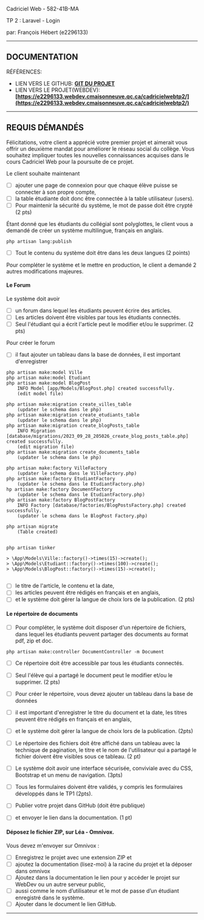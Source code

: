 Cadriciel Web  - 582-41B-MA  

TP 2 : Laravel - Login


par:  François Hébert (e2296133) 


---
## DOCUMENTATION

RÉFÉRENCES:

- LIEN VERS LE GITHUB: **[GIT DU PROJET](https://github.com/fhmaisonneuve/s4CadricielWeb_TP2_Laravel)**
- LIEN VERS LE PROJET(WEBDEV): **[https://e2296133.webdev.cmaisonneuve.qc.ca/cadricielwebtp2/](https://e2296133.webdev.cmaisonneuve.qc.ca/cadricielwebtp2/)** 


 ---  

## REQUIS DÉMANDÉS


Félicitations, votre client a apprécié votre premier projet et aimerait vous offrir un deuxième mandat pour améliorer le réseau social du collège. Vous souhaitez impliquer toutes les nouvelles connaissances acquises dans le cours Cadriciel Web pour la poursuite de ce projet.

Le client souhaite maintenant 
-   [ ] ajouter une page de connexion pour que chaque élève puisse se connecter à son propre compte, 
-   [ ] la table étudiante doit donc être connectée à la table utilisateur (users). 
-   [ ] Pour maintenir la sécurité du système, le mot de passe doit être crypté (2 pts)
  
Étant donné que les étudiants du collégial sont polyglottes, le client vous a demandé de créer un système multilingue, français en anglais. 
```
php artisan lang:publish
```
-   [ ] Tout le contenu du système doit être dans les deux langues (2 points)

Pour compléter le système et le mettre en production, le client a demandé 2 autres modifications majeures.

#### Le Forum
Le système doit avoir 
-   [ ] un forum dans lequel les étudiants peuvent écrire des articles. 
-   [ ] Les articles doivent être visibles par tous les étudiants connectés. 
-   [ ] Seul l'étudiant qui a écrit l'article peut le modifier et/ou le supprimer. (2 pts)

Pour créer le forum 
-   [ ] il faut ajouter un tableau dans la base de données, il est important d'enregistrer 
```
php artisan make:model Ville
php artisan make:model Etudiant
php artisan make:model BlogPost
    INFO Model [app/Models/BlogPost.php] created successfully.
    (edit model file)

php artisan make:migration create_villes_table
    (updater le schema dans le php)
php artisan make:migration create_etudiants_table
    (updater le schema dans le php)
php artisan make:migration create_blogPosts_table
    INFO Migration [database/migrations/2023_09_28_205026_create_blog_posts_table.php] created successfully.
    (edit migration file)
php artisan make:migration create_documents_table
    (updater le schema dans le php)

php artisan make:factory VilleFactory
    (updater le schema dans le VilleFactory.php)
php artisan make:factory EtudiantFactory
    (updater le schema dans le EtudiantFactory.php)
hp artisan make:factory DocumentFactory
    (updater le schema dans le EtudiantFactory.php)
php artisan make:factory BlogPostFactory
    INFO Factory [database/factories/BlogPostsFactory.php] created successfully.
    (updater le schema dans le BlogPost Factory.php)

php artisan migrate
    (Table created)


php artisan tinker

> \App\Models\Ville::factory()->times(15)->create();
> \App\Models\Etudiant::factory()->times(100)->create();
> \App\Models\BlogPost::factory()->times(15)->create();


```
-  [ ] le titre de l'article, le contenu et la date, 
-  [ ] les articles peuvent être rédigés en français et en anglais, 
-  [ ] et le système doit gérer la langue de choix lors de la publication. (2 pts)

#### Le répertoire de documents

-   [ ] Pour compléter, le système doit disposer d'un répertoire de fichiers, dans lequel les étudiants peuvent partager des documents au format pdf, zip et doc.
```
php artisan make:controller DocumentController -m Document 
``` 
-   [ ] Ce répertoire doit être accessible par tous les étudiants connectés. 
-   [ ] Seul l'élève qui a partagé le document peut le modifier et/ou le supprimer. (2 pts)
  
-   [ ] Pour créer le répertoire, vous devez ajouter un tableau dans la base de données
-   [ ] il est important d'enregistrer le titre du document et la date, les titres peuvent être rédigés en français et en anglais, 
-   [ ] et le système doit gérer la langue de choix lors de la publication. (2pts)

-   [ ]  Le répertoire des fichiers doit être affiché dans un tableau avec la technique de pagination, le titre et le nom de l'utilisateur qui a partagé le fichier doivent être visibles sous ce tableau. (2 pt)
-   [ ] Le système doit avoir une interface sécurisée, conviviale avec du CSS, Bootstrap et un menu de navigation. (3pts)
-   [ ] Tous les formulaires doivent être validés, y compris les formulaires développés dans le TP1 (2pts).
  
-   [ ] Publier votre projet dans GitHub (doit être publique) 
-   [ ] et envoyer le lien dans la documentation. (1 pt)


#### Déposez le fichier ZIP, sur Léa - Omnivox.
Vous devez m'envoyer sur Omnivox :
-   [ ] Enregistrez le projet avec une extension ZIP et 
-   [ ] ajoutez la documentation (lisez-moi) à la racine du projet et la déposer dans omnivox
-   [ ] Ajoutez dans la documentation le lien pour y accéder le projet sur WebDev ou un autre serveur public, 
-   [ ] aussi comme le nom d’utilisateur et le mot de passe d’un étudiant enregistré dans le système. 
-   [ ] Ajouter dans le document le lien GitHub.

---
